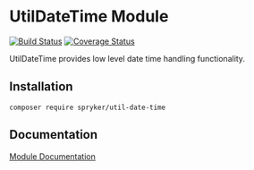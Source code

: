 # UtilDateTime Module
[![Build Status](https://travis-ci.org/spryker/UtilDateTime.svg)](https://travis-ci.org/spryker/UtilDateTime)
[![Coverage Status](https://coveralls.io/repos/github/spryker/UtilDateTime/badge.svg)](https://coveralls.io/github/spryker/UtilDateTime)

UtilDateTime provides low level date time handling functionality.

## Installation

```
composer require spryker/util-date-time
```

## Documentation

[Module Documentation](https://academy.spryker.com/developing_with_spryker/module_guide/modules.html)
